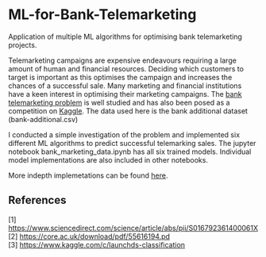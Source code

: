 # ML-for-Bank-Telemarketing
Application of multiple ML algorithms for optimising bank telemarketing projects. 

Telemarketing campaigns are expensive endeavours requiring a large amount of human and financial resources. Deciding which customers to target is important as this optimises the campaign and increases the chances of a successful sale. Many marketing and financial institutions have a keen interest in optimising their marketing campaigns. The [bank telemarketing problem](https://www.sciencedirect.com/science/article/abs/pii/S016792361400061X) is well studied and has also been posed as a competition on [Kaggle](https://www.kaggle.com/c/launchds-classification). The data used here is the bank additional dataset (bank-additional.csv)

I conducted a simple investigation of the problem and implemented six different ML algorithms to predict successful telemarking sales. The jupyter notebook bank_marketing_data.ipynb has all six trained models. Individual model implementations are also included in other notebooks. 

More indepth implemetations can be found [here](https://www.kaggle.com/c/launchds-classification). 


## References
[1] https://www.sciencedirect.com/science/article/abs/pii/S016792361400061X <br>
[2] https://core.ac.uk/download/pdf/55616194.pd <br>
[3] https://www.kaggle.com/c/launchds-classification

